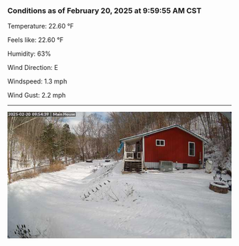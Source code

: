 ### Conditions as of February 20, 2025 at 9:59:55 AM CST 

Temperature: 22.60 &deg;F

Feels like: 22.60 &deg;F

Humidity: 63%

Wind Direction: E

Windspeed: 1.3 mph

Wind Gust: 2.2 mph

---

<img src="./images/latest.jpeg"/>

